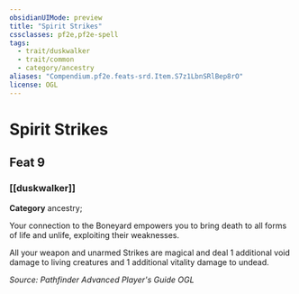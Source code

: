 ```yaml
---
obsidianUIMode: preview
title: "Spirit Strikes"
cssclasses: pf2e,pf2e-spell
tags:
  - trait/duskwalker
  - trait/common
  - category/ancestry
aliases: "Compendium.pf2e.feats-srd.Item.S7z1LbnSRlBep8rO"
license: OGL
---
```

# Spirit Strikes
## Feat 9
### [[duskwalker]]

**Category** ancestry; 




Your connection to the Boneyard empowers you to bring death to all forms of life and unlife, exploiting their weaknesses.

All your weapon and unarmed Strikes are magical and deal 1 additional void damage to living creatures and 1 additional vitality damage to undead.

*Source: Pathfinder Advanced Player's Guide*
*OGL*